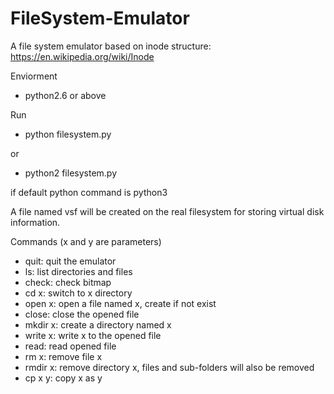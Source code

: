 # FileSystem-Emulator

A file system emulator based on inode structure: https://en.wikipedia.org/wiki/Inode

Enviorment
- python2.6 or above

Run
- python filesystem.py

or
- python2 filesystem.py

if default python command is python3

A file named vsf will be created on the real filesystem for storing virtual disk information.

Commands (x and y are parameters)
- quit: quit the emulator
- ls: list directories and files
- check: check bitmap
- cd x: switch to x directory
- open x: open a file named x, create if not exist
- close: close the opened file
- mkdir x: create a directory named x
- write x: write x to the opened file
- read: read opened file
- rm x: remove file x
- rmdir x: remove directory x, files and sub-folders will also be removed
- cp x y: copy x as y
